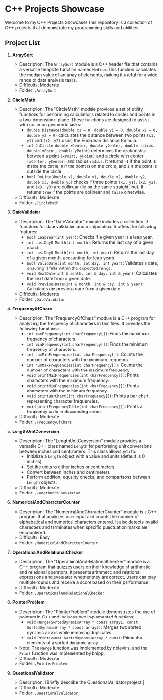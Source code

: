 # C++ Projects Showcase

Welcome to my C++ Projects Showcase! This repository is a collection of C++ projects that demonstrate my programming skills and abilities.

## Project List

1. **ArraySort**
   - Description: The `ArraySort` module is a C++ header file that contains a versatile template function named `Median`. This function calculates the median value of an array of elements, making it useful for a wide range of data analysis tasks.
   - Difficulty: Moderate
   - Folder: `/ArraySort`

2. **CircleMath**
   - Description: The "CircleMath" module provides a set of utility functions for performing calculations related to circles and points in a two-dimensional plane. These functions are designed to assist with common geometric tasks:
     - `double Distance(double x1 = 0, double y1 = 0, double x2 = 0, double y2 = 0)` calculates the distance between two points `(x1, y1)` and `(x2, y2)` using the Euclidean distance formula.
     - `int OnCircle(double xCenter, double yCenter, double radius, double xPoint, double yPoint)` determines the relationship between a point `(xPoint, yPoint)` and a circle with center `(xCenter, yCenter)` and radius `radius`. It returns `-1` if the point is inside the circle, `0` if the point is on the circle, and `1` if the point is outside the circle.
     - `bool OnLine(double x1, double y1, double x2, double y2, double x3, double y3)` checks if three points `(x1, y1)`, `(x2, y2)`, and `(x3, y3)` are collinear (lie on the same straight line). It returns `true` if the points are collinear and `false` otherwise.
   - Difficulty: Moderate
   - Folder: `/CircleMath`

3. **DateValidator**
   - Description: The "DateValidator" module includes a collection of functions for date validation and manipulation. It offers the following features:
     - `bool LeapYear(int year)`: Checks if a given year is a leap year.
     - `int LastDayOfMonth(int month)`: Returns the last day of a given month.
     - `int LastDayOfMonth(int month, int year)`: Returns the last day of a given month, accounting for leap years.
     - `bool ValidDate(int month, int day, int year)`: Validates a date, ensuring it falls within the expected range.
     - `void NextDate(int & month, int & day, int & year)`: Calculates the next date from a given date.
     - `void PreviousDate(int & month, int & day, int & year)`: Calculates the previous date from a given date.
   - Difficulty: Moderate
   - Folder: `/DateValidator`

4. **FrequencyOfChars**
   - Description: The "FrequencyOfChars" module is a C++ program for analyzing the frequency of characters in text files. It provides the following functions:
     - `int maxFrequency(int charFrequency[])`: Finds the maximum frequency of characters.
     - `int minFrequency(int charFrequency[])`: Finds the minimum frequency of characters.
     - `int numMinFrequencies(int charFrequency[])`: Counts the number of characters with the minimum frequency.
     - `int numMaxFrequencies(int charFrequency[])`: Counts the number of characters with the maximum frequency.
     - `void printMaxFrequencies(int charFrequency[])`: Prints characters with the maximum frequency.
     - `void printMinFrequencies(int charFrequency[])`: Prints characters with the minimum frequency.
     - `void printBarChart(int charFrequency[])`: Prints a bar chart representing character frequencies.
     - `void printFrequencyTable(int charFrequency[])`: Prints a frequency table in descending order.
   - Difficulty: Moderate
   - Folder: `/FrequencyOfChars`

5. **LengthUnitConversion**
   - Description: The "LengthUnitConversion" module provides a versatile C++ class named `Length` for performing unit conversions between inches and centimeters. This class allows you to:
     - Initialize a `Length` object with a value and units (default is 0 inches).
     - Set the units to either inches or centimeters.
     - Convert between inches and centimeters.
     - Perform addition, equality checks, and comparisons between `Length` objects.
   - Difficulty: Moderate
   - Folder: `/LengthUnitConversion`

6. **NumericalAndCharacterCounter**
   - Description: The "NumericalAndCharacterCounter" module is a C++ program that analyzes user input and counts the number of alphabetical and numerical characters entered. It also detects invalid characters and terminates when specific punctuation marks are encountered.
   - Difficulty: Easy
   - Folder: `/NumericalAndCharacterCounter`

7. **OperationalAndRelationalChecker**
   - Description: The "OperationalAndRelationalChecker" module is a C++ program that quizzes users on their knowledge of arithmetic and relational operators. It presents arithmetic and relational expressions and evaluates whether they are correct. Users can play multiple rounds and receive a score based on their performance.
   - Difficulty: Moderate
   - Folder: `/OperationalAndRelationalChecker`

8. **PointerProblem**
   - Description: The "PointerProblem" module demonstrates the use of pointers in C++ and includes two implemented functions:
     - `void Merge(SortedDynamicArray * const array1, const SortedDynamicArray * const array2)`: Merges two sorted dynamic arrays while removing duplicates.
     - `void Print(const SortedDynamicArray * nums)`: Prints the elements of a sorted dynamic array.
   - Note: The `Merge` function was implemented by nblevins, and the `Print` function was implemented by bhipp.
   - Difficulty: Moderate
   - Folder: `/PointerProblem`

9. **QuestionalValidator**
   - Description: [Briefly describe the QuestionalValidator project.]
   - Difficulty: Moderate
   - Folder: `/QuestionalValidator`
